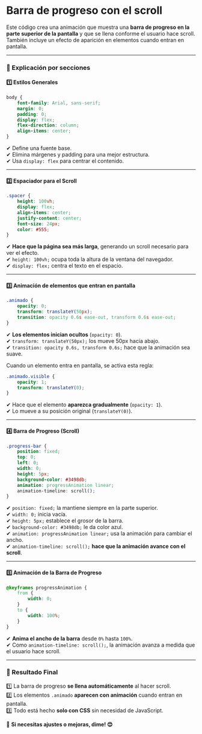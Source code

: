 # **Barra de progreso con el scroll**

Este código crea una animación que muestra una **barra de progreso en la parte superior de la pantalla** y que se llena conforme el usuario hace scroll. También incluye un efecto de aparición en elementos cuando entran en pantalla.

---

### **📌 Explicación por secciones**

#### **1️⃣ Estilos Generales**
```css
body {
    font-family: Arial, sans-serif;
    margin: 0;
    padding: 0;
    display: flex;
    flex-direction: column;
    align-items: center;
}
```
✔ Define una fuente base.  
✔ Elimina márgenes y padding para una mejor estructura.  
✔ Usa `display: flex` para centrar el contenido.  

---

#### **2️⃣ Espaciador para el Scroll**
```css
.spacer {
    height: 100vh;
    display: flex;
    align-items: center;
    justify-content: center;
    font-size: 24px;
    color: #555;
}
```
✔ **Hace que la página sea más larga**, generando un scroll necesario para ver el efecto.  
✔ `height: 100vh;` ocupa toda la altura de la ventana del navegador.  
✔ `display: flex;` centra el texto en el espacio.  

---

#### **3️⃣ Animación de elementos que entran en pantalla**
```css
.animado {
    opacity: 0;
    transform: translateY(50px);
    transition: opacity 0.6s ease-out, transform 0.6s ease-out;
}
```
✔ **Los elementos inician ocultos** (`opacity: 0`).  
✔ `transform: translateY(50px);` los mueve 50px hacia abajo.  
✔ `transition: opacity 0.6s, transform 0.6s;` hace que la animación sea suave.  

Cuando un elemento entra en pantalla, se activa esta regla:
```css
.animado.visible {
    opacity: 1;
    transform: translateY(0);
}
```
✔ Hace que el elemento **aparezca gradualmente** (`opacity: 1`).  
✔ Lo mueve a su posición original (`translateY(0)`).  

---

#### **4️⃣ Barra de Progreso (Scroll)**
```css
.progress-bar {
    position: fixed;
    top: 0;
    left: 0;
    width: 0;
    height: 5px;
    background-color: #3498db;
    animation: progressAnimation linear;
    animation-timeline: scroll();
}
```
✔ `position: fixed;` la mantiene siempre en la parte superior.  
✔ `width: 0;` inicia vacía.  
✔ `height: 5px;` establece el grosor de la barra.  
✔ `background-color: #3498db;` le da color azul.  
✔ `animation: progressAnimation linear;` usa la animación para cambiar el ancho.  
✔ `animation-timeline: scroll();` **hace que la animación avance con el scroll**.

---

#### **5️⃣ Animación de la Barra de Progreso**
```css
@keyframes progressAnimation {
    from {
        width: 0;
    }
    to {
        width: 100%;
    }
}
```
✔ **Anima el ancho de la barra** desde `0%` hasta `100%`.  
✔ Como `animation-timeline: scroll();`, la animación avanza a medida que el usuario hace scroll.  

---

### **🚀 Resultado Final**
1️⃣ La barra de progreso **se llena automáticamente** al hacer scroll.  
2️⃣ Los elementos `.animado` **aparecen con animación** cuando entran en pantalla.  
3️⃣ Todo está hecho **solo con CSS** sin necesidad de JavaScript.  

📌 **Si necesitas ajustes o mejoras, dime! 😊**
